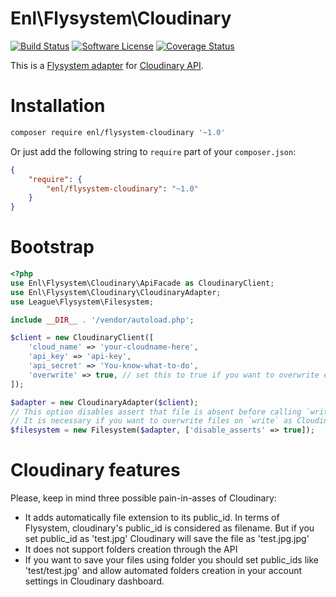 # Enl\Flysystem\Cloudinary
[![Build Status](https://img.shields.io/travis/enl/flysystem-cloudinary/master.svg?style=flat-square)](https://travis-ci.org/enl/flysystem-cloudinary)
[![Software License](https://img.shields.io/badge/license-MIT-brightgreen.svg?style=flat-square)](LICENSE)
[![Coverage Status](https://coveralls.io/repos/enl/flysystem-cloudinary/badge.svg?branch=master&service=github&style=flat-square)](https://coveralls.io/github/enl/flysystem-cloudinary?branch=master)

This is a [Flysystem adapter](https://github.com/thephpleague/flysystem) for [Cloudinary API](http://cloudinary.com/documentation/php_integration).

# Installation

```bash
composer require enl/flysystem-cloudinary '~1.0'
```

Or just add the following string to `require` part of your `composer.json`:

```json
{
    "require": {
        "enl/flysystem-cloudinary": "~1.0"
    }
}
```

# Bootstrap

``` php
<?php
use Enl\Flysystem\Cloudinary\ApiFacade as CloudinaryClient;
use Enl\Flysystem\Cloudinary\CloudinaryAdapter;
use League\Flysystem\Filesystem;

include __DIR__ . '/vendor/autoload.php';

$client = new CloudinaryClient([
    'cloud_name' => 'your-cloudname-here',
    'api_key' => 'api-key',
    'api_secret' => 'You-know-what-to-do',
    'overwrite' => true, // set this to true if you want to overwrite existing files using $filesystem->write();
]);

$adapter = new CloudinaryAdapter($client);
// This option disables assert that file is absent before calling `write`.
// It is necessary if you want to overwrite files on `write` as Cloudinary does it by default.
$filesystem = new Filesystem($adapter, ['disable_asserts' => true]);
```

# Cloudinary features

Please, keep in mind three possible pain-in-asses of Cloudinary:
 
* It adds automatically file extension to its public_id. In terms of Flysystem, cloudinary's public_id is considered as filename. But if you set public_id as 'test.jpg' Cloudinary will save the file as 'test.jpg.jpg'
* It does not support folders creation through the API
* If you want to save your files using folder you should set public_ids like 'test/test.jpg' and allow automated folders creation in your account settings in Cloudinary dashboard.
